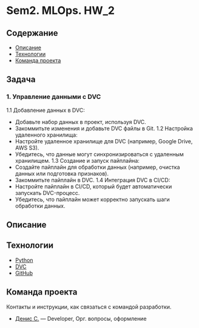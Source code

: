 # Sem2. MLOps. HW_2

## Содержание
- [Описание](#описание)
- [Технологии](#технологии)
- [Команда проекта](#команда-проекта)

## Задача
### 1. Управление данными с DVC
1.1 Добавление данных в DVC:
- Добавьте набор данных в проект, используя DVC.
- Закоммитьте изменения и добавьте DVC файлы в Git.
1.2 Настройка удаленного хранилища:
- Настройте удаленное хранилище для DVC (например, Google Drive, AWS S3).
- Убедитесь, что данные могут синхронизироваться с удаленным хранилищем.
1.3 Создание и запуск пайплайна:
- Создайте пайплайн для обработки данных (например, очистка данных или подготовка признаков).
- Закоммитьте пайплайн в DVC.
1.4 Интеграция DVC в CI/CD:
- Настройте пайплайн в CI/CD, который будет автоматически запускать DVC-процесс.
- Убедитесь, что пайплайн может корректно запускать шаги обработки данных.

## Описание


## Технологии
- [Python](https://www.python.org/)
- [DVC](https://dvc.org/)
- [GitHub](https://github.com/)

## Команда проекта
Контакты и инструкции, как связаться с командой разработки.

- [Денис С.](tg://abc) — Developer, Орг. вопросы, оформление
